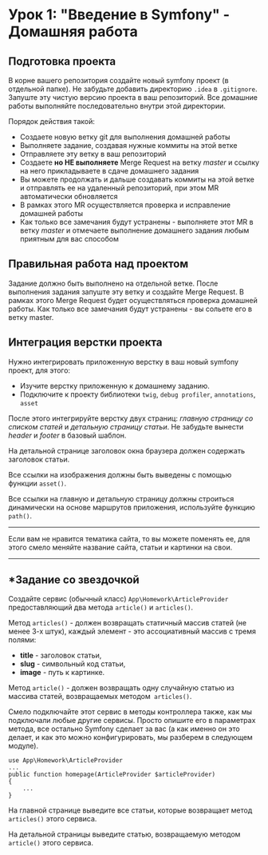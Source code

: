 # Урок 1: "Введение в Symfony" - Домашняя работа


## Подготовка проекта

В корне вашего репозитория создайте новый symfony проект (в отдельной папке). Не забудьте добавить директорию `.idea` в `.gitignore`. Запуште эту чистую версию проекта в ваш репозиторий. Все домашние работы выполняйте последовательно внутри этой директории.

Порядок действия такой:

* Создаете новую ветку git для выполнения домашней работы
* Выполняете задание, создавая нужные коммиты на этой ветке
* Отправляете эту ветку в ваш репозиторий
* Создаете **но НЕ выполняете** Merge Request на ветку *master* и ссылку на него прикладываете в сдаче домашнего задания
* Вы можете продолжать и дальше создавать коммиты на этой ветке и отправлять ее на удаленный репозиторий, при этом MR автоматически обновляется
* В рамках этого MR осуществляется проверка и исправление домашней работы
* Как только все замечания будут устранены - выполняете этот MR в ветку *master* и отмечаете выполнение домашнего задания любым приятным для вас способом


## Правильная работа над проектом

Задание должно быть выполнено на отдельной ветке. После выполнения задания запуште эту ветку и создайте Merge Request. В рамках этого Merge Request будет осуществляться проверка домашней работы. Как только все замечания будут устранены - вы сольете его в ветку master.


## Интеграция верстки проекта

Нужно интегрировать приложенную верстку в ваш новый symfony проект, для этого:


*   Изучите верстку приложенную к домашнему заданию. 
*   Подключите к проекту библиотеки `twig`, `debug profiler`, `annotations`, `asset`

После этого интегрируйте верстку двух страниц: _главную страницу со списком статей_ и _детальную страницу статьи_. Не забудьте вынести _header_ и _footer_ в базовый шаблон.

На детальной странице заголовок окна браузера должен содержать заголовок статьи.

Все ссылки на изображения должны быть выведены с помощью функции `asset()`.

Все ссылки на главную и детальную страницу должны строиться динамически на основе маршрутов приложения, используйте функцию `path()`.

---

Если вам не нравится тематика сайта, то вы можете поменять ее, для этого смело меняйте название сайта, статьи и картинки на свои.

--- 

## *Задание со звездочкой

Создайте сервис (обычный класс) `App\Homework\ArticleProvider` предоставляющий два метода `article()` и `articles()`.

Метод `articles()` - должен возвращать статичный массив статей (не менее 3-х штук), каждый элемент - это ассоциативный массив с тремя полями:

*   **title** - заголовок статьи,
*   **slug** - символьный код статьи,
*   **image** - путь к картинке.

Метод `article()` - должен возвращать одну случайную статью из массива статей, возвращаемых методом` articles()`.

Смело подключайте этот сервис в методы контроллера также, как мы подключали любые другие сервисы. Просто опишите его в параметрах метода, все остально Symfony сделает за вас (а как именно он это делает, и как это можно конфигурировать, мы разберем в следующем модуле).


```
use App\Homework\ArticleProvider
... 
public function homepage(ArticleProvider $articleProvider)
{
    ...
}
```


На главной странице выведите все статьи, которые возвращает метод `articles()` этого сервиса.

На детальной страницы выведите статью, возвращаемую методом `article()` этого сервиса.